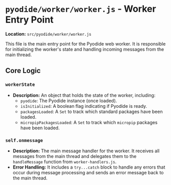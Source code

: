 # `pyodide/worker/worker.js` - Worker Entry Point

**Location:** `src/pyodide/worker/worker.js`

This file is the main entry point for the Pyodide web worker. It is responsible for initializing the worker's state and handling incoming messages from the main thread.

## Core Logic

### `workerState`
-   **Description:** An object that holds the state of the worker, including:
    -   `pyodide`: The Pyodide instance (once loaded).
    -   `isInitialized`: A boolean flag indicating if Pyodide is ready.
    -   `packagesLoaded`: A `Set` to track which standard packages have been loaded.
    -   `micropipPackagesLoaded`: A `Set` to track which `micropip` packages have been loaded.

### `self.onmessage`
-   **Description:** The main message handler for the worker. It receives all messages from the main thread and delegates them to the `handleMessage` function from `worker-handlers.js`.
-   **Error Handling:** It includes a `try...catch` block to handle any errors that occur during message processing and sends an error message back to the main thread. 